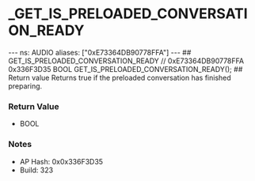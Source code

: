 # _GET_IS_PRELOADED_CONVERSATION_READY

--- ns: AUDIO aliases: ["0xE73364DB90778FFA"] --- ## GET_IS_PRELOADED_CONVERSATION_READY  // 0xE73364DB90778FFA 0x336F3D35 BOOL GET_IS_PRELOADED_CONVERSATION_READY();  ## Return value Returns true if the preloaded conversation has finished preparing.

### Return Value
* BOOL

### Notes
* AP Hash: 0x0x336F3D35
* Build: 323

